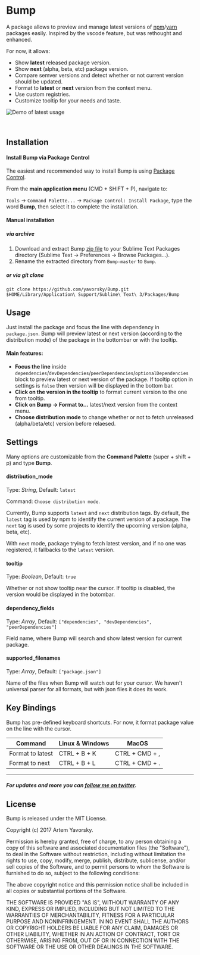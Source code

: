 Bump
=============

A package allows to preview and manage latest versions of [npm](https://npmjs.com)/[yarn](https://yarnpkg.com) packages easily.
Inspired by the vscode feature, but was rethought and enhanced.

For now, it allows:

- Show **latest** released package version.
- Show **next** (alpha, beta, etc) package version.
- Compare semver versions and detect whether or not current version should be updated.
- Format to **latest** or **next** version from the context menu.
- Use custom registries.
- Customize tooltip for your needs and taste.


![Demo of latest usage](https://raw.githubusercontent.com/yavorsky/Bump/master/img/preview.gif)

  ​
## Installation

#### Install Bump via Package Control

The easiest and recommended way to install Bump is using [Package Control](https://packagecontrol.io/packages/Bump).

From the **main application menu** (CMD + SHIFT + P), navigate to:

`Tools` -> `Command Palette...` -> `Package Control: Install Package`, type the word **Bump**, then select it to complete the installation.

#### Manual installation

##### via archive
1. Download and extract Bump [zip file](https://github.com/yavorsky/Bump/archive/master.zip) to your Sublime Text Packages directory (Sublime Text -> Preferences -> Browse Packages...).
2. Rename the extracted directory from `Bump-master` to `Bump`.

##### or via git clone
`git clone https://github.com/yavorsky/Bump.git $HOME/Library/Application\ Support/Sublime\ Text\ 3/Packages/Bump`

## Usage

Just install the package and focus the line with dependency in `package.json`. Bump will preview latest or next version (according to the distribution mode) of the package in the bottombar or with the tooltip.

#### Main features:

* **Focus the line** inside `dependencies`/`devDependencies`/`peerDependencies`/`optionalDependencies` block to preview latest or next version of the package. If tooltip option in settings is `false` then version will be displayed in the bottom bar.
* **Click on the version in the tooltip** to format current version to the one from tooltip.
* **Click on Bump -> Format to...** latest/next version from the context menu.
* **Choose distribution mode** to change whether or not to fetch unreleased (alpha/beta/etc) version before relaesed.


## Settings

Many options are customizable from the **Command Palette** (super + shift + p) and type **Bump**.

#### distribution_mode

Type: *String*, Default: `latest`

Command: `Choose distribution mode`.

Currently, Bump supports `latest` and `next` distribution tags. By default, the `latest` tag is used by npm to identify the current version of a package. The `next` tag is used by some projects to identify the upcoming version (alpha, beta, etc). 

With `next` mode, package trying to fetch latest version, and if no one was registered, it fallbacks to the `latest` version.


#### tooltip

Type: *Boolean*, Default: `true`

Whether or not show tooltip near the cursor. If tooltip is disabled, the version would be displayed in the botombar.


#### dependency_fields

Type: *Array*, Default: `["dependencies", "devDependencies", "peerDependencies"]`

Field name, where Bump will search and show latest version for current package.


#### supported_filenames

Type: *Array*, Default: `["package.json"]`

Name of the files when Bump will watch out for your cursor. We haven't universal parser for all formats, but with json files it does its work.


## Key Bindings

Bump has pre-defined keyboard shortcuts. For now, it format package value on the line with the cursor.

| Command          | Linux & Windows | MacOS          |
| ---------------- | --------------- | -------------- |
| Format to latest | CTRL + B + K    | CTRL + CMD + , |
| Format to next   | CTRL + B + L    | CTRL + CMD + . |


------
##### For updates and more you can [follow me on twitter](https://twitter.com/yavorsky_).

## License

Bump is released under the MIT License.

Copyright (c) 2017 Artem Yavorsky.

Permission is hereby granted, free of charge, to any person obtaining a copy of this software and associated documentation files (the "Software"), to deal in the Software without restriction, including without limitation the rights to use, copy, modify, merge, publish, distribute, sublicense, and/or sell copies of the Software, and to permit persons to whom the Software is furnished to do so, subject to the following conditions:

The above copyright notice and this permission notice shall be included in all copies or substantial portions of the Software.

THE SOFTWARE IS PROVIDED "AS IS", WITHOUT WARRANTY OF ANY KIND, EXPRESS OR IMPLIED, INCLUDING BUT NOT LIMITED TO THE WARRANTIES OF MERCHANTABILITY, FITNESS FOR A PARTICULAR PURPOSE AND NONINFRINGEMENT. IN NO EVENT SHALL THE AUTHORS OR COPYRIGHT HOLDERS BE LIABLE FOR ANY CLAIM, DAMAGES OR OTHER LIABILITY, WHETHER IN AN ACTION OF CONTRACT, TORT OR OTHERWISE, ARISING FROM, OUT OF OR IN CONNECTION WITH THE SOFTWARE OR THE USE OR OTHER DEALINGS IN THE SOFTWARE.
